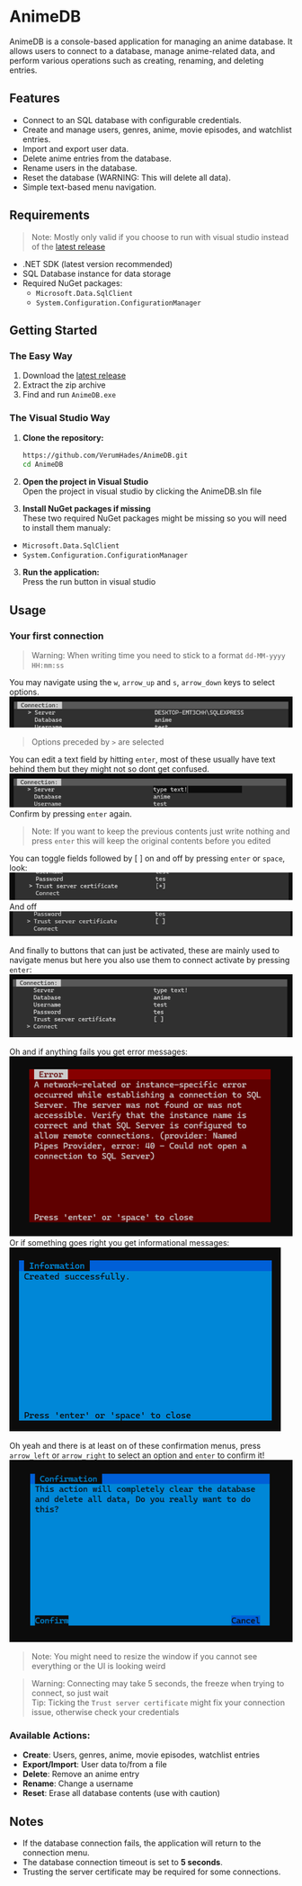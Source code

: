 # AnimeDB

AnimeDB is a console-based application for managing an anime database. 
It allows users to connect to a database, manage anime-related data, and perform various operations such as creating, renaming, and deleting entries.

## Features

- Connect to an SQL database with configurable credentials.
- Create and manage users, genres, anime, movie episodes, and watchlist entries.
- Import and export user data.
- Delete anime entries from the database.
- Rename users in the database.
- Reset the database (WARNING: This will delete all data).
- Simple text-based menu navigation.

## Requirements

> Note: Mostly only valid if you choose to run with visual studio instead of the [latest release](https://github.com/VerumHades/AnimeDB/releases/latest/download/release.zip)

- .NET SDK (latest version recommended)
- SQL Database instance for data storage
- Required NuGet packages:
	- `Microsoft.Data.SqlClient`
	- `System.Configuration.ConfigurationManager`

## Getting Started

### The Easy Way

1. Download the [latest release](https://github.com/VerumHades/AnimeDB/releases/latest/download/release.zip)
2. Extract the zip archive
3. Find and run `AnimeDB.exe`

### The Visual Studio Way
1. **Clone the repository:**
   ```sh
   https://github.com/VerumHades/AnimeDB.git
   cd AnimeDB
   ```
    
2. **Open the project in Visual Studio**  
Open the project in visual studio by clicking the AnimeDB.sln file

3. **Install NuGet packages if missing**  
These two required NuGet packages might be missing so you will need to install them manualy:
- `Microsoft.Data.SqlClient`
- `System.Configuration.ConfigurationManager`

3. **Run the application:**  
Press the run button in visual studio

## Usage


### Your first connection

> Warning: When writing time you need to stick to a format `dd-MM-yyyy HH:mm:ss`

You may navigate using the `w`, `arrow_up` and `s`, `arrow_down` keys to select options.
![Image](./AnimeDB/Images/screenshot.png)
> Options preceded by `>` are selected

You can edit a text field by hitting `enter`, most of these usually have text behind them but they might not so dont get confused.  
![Image](./AnimeDB/Images/screenshot2.png)  
Confirm by pressing `enter` again.
> Note: If you want to keep the previous contents just write nothing and press `enter` this will keep the original contents before you edited

You can toggle fields followed by [ ] on and off by pressing `enter` or `space`, look:  
![Image](./AnimeDB/Images/screenshot3.png)   
And off  
![Image](./AnimeDB/Images/screenshot4.png)  

And finally to buttons that can just be activated, these are mainly used to navigate menus but here you also use them to connect activate by pressing `enter`:
![Image](./AnimeDB/Images/screenshot5.png)

Oh and if anything fails you get error messages:  
![Image](./AnimeDB/Images/error.png)  
Or if something goes right you get informational messages:  
![Image](./AnimeDB/Images/info.png) 

Oh yeah and there is at least on of these confirmation menus, press `arrow_left` or `arrow_right` to select an option and `enter` to confirm it!  
![Image](./AnimeDB/Images/confirm.png) 

> Note: You might need to resize the window if you cannot see everything or the UI is looking weird 

> Warning: Connecting may take 5 seconds, the freeze when trying to connect, so just wait   
> Tip: Ticking the `Trust server certificate` might fix your connection issue, otherwise check your credentials

### Available Actions:
- **Create**: Users, genres, anime, movie episodes, watchlist entries
- **Export/Import**: User data to/from a file
- **Delete**: Remove an anime entry
- **Rename**: Change a username
- **Reset**: Erase all database contents (use with caution)

## Notes

- If the database connection fails, the application will return to the connection menu.
- The database connection timeout is set to **5 seconds**.
- Trusting the server certificate may be required for some connections.